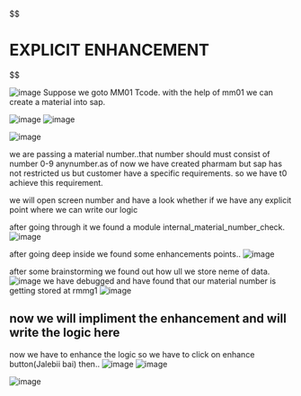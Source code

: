 $$
# EXPLICIT ENHANCEMENT
$$


![image](https://github.com/bhuvabhavik/MY-ABAP-CHEATSHEET/assets/49744703/58986e80-e10d-46f6-a11d-733ea1994171)
Suppose we goto MM01 Tcode.
with the help of mm01 we can create a material into sap.

![image](https://github.com/bhuvabhavik/MY-ABAP-CHEATSHEET/assets/49744703/670890ba-19e9-40a5-9090-4188c6d6e5c5)
![image](https://github.com/bhuvabhavik/MY-ABAP-CHEATSHEET/assets/49744703/db7afa16-15fb-41bb-9e76-2db9f6dba52c)

![image](https://github.com/bhuvabhavik/MY-ABAP-CHEATSHEET/assets/49744703/ee8b3970-7a47-423d-88fc-ef595b68f4a9)



we are passing a material number..that number should must consist of number 0-9 anynumber.as of now we have created pharmam 
but sap has not restricted us but customer have a specific requirements. so we have t0 achieve this requirement.

we will open screen number and have a look whether if we have any explicit point where we can write our logic

after going through it we found a module internal_material_number_check.
![image](https://github.com/bhuvabhavik/MY-ABAP-CHEATSHEET/assets/49744703/82c15d04-1e32-41ab-b12e-bbad1b38f84c)

after going deep inside we found some enhancements points..
![image](https://github.com/bhuvabhavik/MY-ABAP-CHEATSHEET/assets/49744703/5345bdee-b086-4498-8c2d-4488fb6f1da3)


after some brainstorming we found out how ull we store neme of data.
![image](https://github.com/bhuvabhavik/MY-ABAP-CHEATSHEET/assets/49744703/b911d34c-21f9-4ea3-aa55-bec7a745b4ba)
we have debugged and have found that our material number is getting stored at rmmg1
![image](https://github.com/bhuvabhavik/MY-ABAP-CHEATSHEET/assets/49744703/239fc011-79e3-47fd-87f9-8bb37823191a)



## now we will impliment the enhancement and will write the logic here
now we have to enhance the logic so we have to click on enhance button(Jalebii bai)
then..
![image](https://github.com/bhuvabhavik/MY-ABAP-CHEATSHEET/assets/49744703/be4adadd-8c59-44f6-b042-c0e56b324059)
![image](https://github.com/bhuvabhavik/MY-ABAP-CHEATSHEET/assets/49744703/185624ed-efda-42ed-bac7-de84acf3e7db)

![image](https://github.com/bhuvabhavik/MY-ABAP-CHEATSHEET/assets/49744703/25e69137-8a70-4c6d-a123-5af9a240d039)


